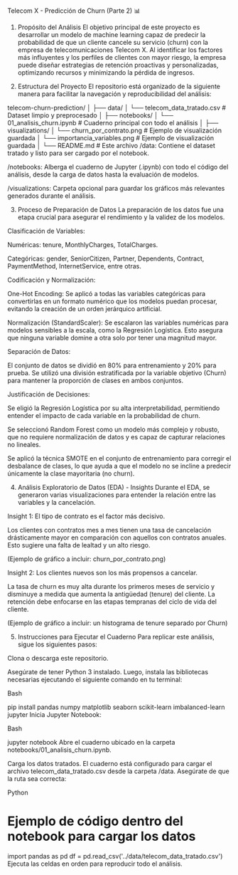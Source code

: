 Telecom X - Predicción de Churn (Parte 2) 📊
1. Propósito del Análisis
El objetivo principal de este proyecto es desarrollar un modelo de machine learning capaz de predecir la probabilidad de que un cliente cancele su servicio (churn) con la empresa de telecomunicaciones Telecom X. Al identificar los factores más influyentes y los perfiles de clientes con mayor riesgo, la empresa puede diseñar estrategias de retención proactivas y personalizadas, optimizando recursos y minimizando la pérdida de ingresos.

2. Estructura del Proyecto
El repositorio está organizado de la siguiente manera para facilitar la navegación y reproducibilidad del análisis:

telecom-churn-prediction/
│
├── data/
│   └── telecom_data_tratado.csv    # Dataset limpio y preprocesado
│
├── notebooks/
│   └── 01_analisis_churn.ipynb     # Cuaderno principal con todo el análisis
│
├── visualizations/
│   └── churn_por_contrato.png      # Ejemplo de visualización guardada
│   └── importancia_variables.png   # Ejemplo de visualización guardada
│
└── README.md                       # Este archivo
/data: Contiene el dataset tratado y listo para ser cargado por el notebook.

/notebooks: Alberga el cuaderno de Jupyter (.ipynb) con todo el código del análisis, desde la carga de datos hasta la evaluación de modelos.

/visualizations: Carpeta opcional para guardar los gráficos más relevantes generados durante el análisis.

3. Proceso de Preparación de Datos
La preparación de los datos fue una etapa crucial para asegurar el rendimiento y la validez de los modelos.

Clasificación de Variables:

Numéricas: tenure, MonthlyCharges, TotalCharges.

Categóricas: gender, SeniorCitizen, Partner, Dependents, Contract, PaymentMethod, InternetService, entre otras.

Codificación y Normalización:

One-Hot Encoding: Se aplicó a todas las variables categóricas para convertirlas en un formato numérico que los modelos puedan procesar, evitando la creación de un orden jerárquico artificial.

Normalización (StandardScaler): Se escalaron las variables numéricas para modelos sensibles a la escala, como la Regresión Logística. Esto asegura que ninguna variable domine a otra solo por tener una magnitud mayor.

Separación de Datos:

El conjunto de datos se dividió en 80% para entrenamiento y 20% para prueba. Se utilizó una división estratificada por la variable objetivo (Churn) para mantener la proporción de clases en ambos conjuntos.

Justificación de Decisiones:

Se eligió la Regresión Logística por su alta interpretabilidad, permitiendo entender el impacto de cada variable en la probabilidad de churn.

Se seleccionó Random Forest como un modelo más complejo y robusto, que no requiere normalización de datos y es capaz de capturar relaciones no lineales.

Se aplicó la técnica SMOTE en el conjunto de entrenamiento para corregir el desbalance de clases, lo que ayuda a que el modelo no se incline a predecir únicamente la clase mayoritaria (no churn).

4. Análisis Exploratorio de Datos (EDA) - Insights
Durante el EDA, se generaron varias visualizaciones para entender la relación entre las variables y la cancelación.

Insight 1: El tipo de contrato es el factor más decisivo.

Los clientes con contratos mes a mes tienen una tasa de cancelación drásticamente mayor en comparación con aquellos con contratos anuales. Esto sugiere una falta de lealtad y un alto riesgo.

(Ejemplo de gráfico a incluir: churn_por_contrato.png)

Insight 2: Los clientes nuevos son los más propensos a cancelar.

La tasa de churn es muy alta durante los primeros meses de servicio y disminuye a medida que aumenta la antigüedad (tenure) del cliente. La retención debe enfocarse en las etapas tempranas del ciclo de vida del cliente.

(Ejemplo de gráfico a incluir: un histograma de tenure separado por Churn)

5. Instrucciones para Ejecutar el Cuaderno
Para replicar este análisis, sigue los siguientes pasos:

Clona o descarga este repositorio.

Asegúrate de tener Python 3 instalado. Luego, instala las bibliotecas necesarias ejecutando el siguiente comando en tu terminal:

Bash

pip install pandas numpy matplotlib seaborn scikit-learn imbalanced-learn jupyter
Inicia Jupyter Notebook:

Bash

jupyter notebook
Abre el cuaderno ubicado en la carpeta notebooks/01_analisis_churn.ipynb.

Carga los datos tratados. El cuaderno está configurado para cargar el archivo telecom_data_tratado.csv desde la carpeta /data. Asegúrate de que la ruta sea correcta:

Python

# Ejemplo de código dentro del notebook para cargar los datos
import pandas as pd
df = pd.read_csv('../data/telecom_data_tratado.csv')
Ejecuta las celdas en orden para reproducir todo el análisis. 
